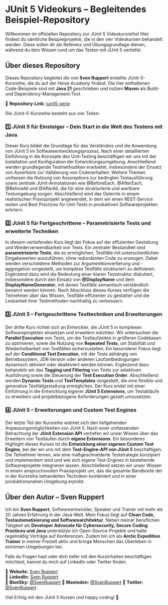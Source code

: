 # JUnit 5 Videokurs – Begleitendes Beispiel-Repository

Willkommen im offiziellen Repository zur JUnit 5 Videokursreihe! Hier findest du sämtliche Beispielprojekte, die in den vier Videokursen behandelt werden. Diese sollen dir als Referenz und Übungsgrundlage dienen, während du dein Wissen rund um das Testen mit JUnit 5 vertiefst.

## Über dieses Repository

Dieses Repository begleitet die von **Sven Ruppert** erstellte JUnit-5-Kursreihe, die du auf der Heise Academy findest. Die hier enthaltenen Code-Beispiele sind mit **Java 21** geschrieben und nutzen **Maven** als Build- und Dependency-Management-Tool.

📌 **Repository-Link:** [junit5-serie](https://github.com/heiseacademy/junit5-serie)

Die JUnit-5-Kursreihe besteht aus vier Teilen:

### 1️⃣ JUnit 5 für Einsteiger – Dein Start in die Welt des Testens mit Java
Dieser Kurs bildet die Grundlage für das Verständnis und die Anwendung von JUnit 5 im Softwareentwicklungsprozess. Nach einer detaillierten Einführung in die Konzepte des Unit-Testing beschäftigen wir uns mit der Installation und Konfiguration der Entwicklungsumgebung. Anschließend werden grundlegende Testmethodiken erarbeitet, insbesondere der Einsatz von Assertions zur Validierung von Codeverhalten. Weitere Themen umfassen die Nutzung von Assumptions zur bedingten Testausführung sowie zentrale JUnit-Annotationen wie @BeforeEach, @AfterEach, @BeforeAll und @AfterAll, die für eine strukturierte und wartbare Testumgebung sorgen. Abschließend wird das Gelernte in einem realistischen Praxisprojekt angewendet, in dem wir einen REST-Service testen und Best Practices für Unit-Tests in produktiven Softwareprojekten erörtern.

### 2️⃣ JUnit 5 für Fortgeschrittene – Parametrisierte Tests und erweiterte Techniken
In diesem vertiefenden Kurs liegt der Fokus auf der effizienten Gestaltung und Wiederverwendbarkeit von Tests. Ein zentraler Bestandteil sind **parametrisierte Tests**, die es ermöglichen, Testfälle mit unterschiedlichen Eingabewerten auszuführen, ohne redundanten Code zu erzeugen. Dabei werden verschiedene Methoden zur Argumentkonvertierung und -aggregation vorgestellt, um komplexe Testfälle strukturiert zu definieren. Ergänzend dazu wird die Bedeutung einer klaren Teststruktur diskutiert, insbesondere durch den Einsatz von **@DisplayName** und dem **DisplayNameGenerator**, mit denen Testfälle semantisch verständlich benannt werden können. Nach Abschluss dieses Kurses verfügen die Teilnehmer über das Wissen, Testfälle effizienter zu gestalten und die Lesbarkeit ihrer Testmethoden nachhaltig zu verbessern.

### 3️⃣ JUnit 5 – Fortgeschrittene Testtechniken und Erweiterungen
Der dritte Kurs richtet sich an Entwickler, die JUnit 5 in komplexen Softwareprojekten einsetzen und erweitern möchten. Wir untersuchen die **Parallel Execution** von Tests, um die Testlaufzeiten in größeren Codebasen zu optimieren, sowie die Nutzung von **Repeated Tests**, um Stabilität und Wiederholbarkeit von Testfällen sicherzustellen. Ein besonderer Fokus liegt auf der **Conditional Test Execution**, mit der Tests abhängig von Betriebssystem, JDK-Version oder anderen Laufzeitbedingungen dynamisch aktiviert oder deaktiviert werden können. Ergänzend dazu behandeln wir das **Tagging und Filtering** von Tests zur selektiven Ausführung sowie die Steuerung der **Test Execution Order**. Abschließend werden **Dynamic Tests** und **TestTemplates** vorgestellt, die eine flexible und generative Testfallgestaltung ermöglichen. Der Kurs endet mit einer Einführung in die Entwicklung eigener **JUnit 5 Extensions**, um Testabläufe zu erweitern und projektbezogene Anforderungen gezielt umzusetzen.

### 4️⃣ JUnit 5 – Erweiterungen und Custom Test Engines
Der letzte Teil der Kursreihe widmet sich den tiefgehenden Anpassungsmöglichkeiten von JUnit 5. Nach einer umfassenden Betrachtung der **JUnit Extension API** vertiefen wir unser Wissen über das Erweitern von Testläufen durch **eigene Extensions**. Ein besonderes Highlight dieses Kurses ist die **Entwicklung einer eigenen Custom Test Engine**, bei der wir uns mit dem **Test-Engine-API von JUnit 5** beschäftigen. Die Teilnehmer lernen, wie eine maßgeschneiderte Teststrategie konzipiert und implementiert wird und wie sich eigene Test-Engines in bestehende Softwareprojekte integrieren lassen. Abschließend setzen wir unser Wissen in einem anspruchsvollen Praxisprojekt um, das die gesamte Bandbreite der in der Kursreihe behandelten Techniken kombiniert und in einer produktionsnahen Umgebung erprobt.

## Über den Autor – Sven Ruppert

Ich bin **Sven Ruppert**, Softwareentwickler, Speaker und Trainer mit mehr als 20 Jahren Erfahrung in der Java-Welt. Mein Fokus liegt auf **Clean Code, Testautomatisierung und Softwarearchitektur**. Neben meiner beruflichen Tätigkeit als **Developer Advocate für Cybersecurity, Secure Coding Practices und Java** unterstütze ich Open-Source-Projekte und halte regelmäßig Vorträge auf Konferenzen. Zudem bin ich als **Arctic Expedition Trainer** in meiner Freizeit aktiv und bringe Menschen das Überleben in extremen Umgebungen bei.

Falls du Fragen hast oder dich tiefer mit den Kursinhalten beschäftigen möchtest, kannst du mich auf LinkedIn oder Twitter finden.

📌 **Website:** [Sven Ruppert](https://www.svenruppert.com)  
📌 **LinkedIn:** [Sven Ruppert](https://www.linkedin.com/in/svenruppert)  
📌 **BlueSky:** [@SvenRuppert](https://bsky.app/profile/svenruppert.bsky.social)
📌 **Mastodon:** [@SvenRuppert](https://mastodon.social/deck/@svenruppert)
📌 **Twitter:** [@SvenRuppert](https://twitter.com/SvenRuppert)

Viel Erfolg mit den JUnit 5 Kursen und happy coding! 🚀

